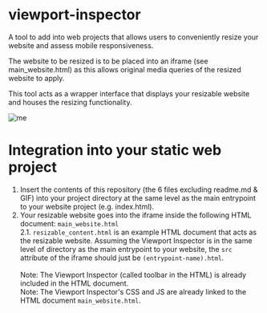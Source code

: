 # viewport-inspector
A tool to add into web projects that allows users to conveniently resize your website and assess mobile responsiveness.

The website to be resized is to be placed into an iframe (see main_website.html) as this allows original media queries of the resized website to apply.

This tool acts as a wrapper interface that displays your resizable website and houses the resizing functionality.

![me](https://github.com/Mintakaaaa/viewport-inspector/blob/main/demo.gif)

# Integration into your static web project

1. Insert the contents of this repository (the 6 files excluding readme.md & GIF) into your project directory at the same level as the main entrypoint to your website project (e.g. index.html). 
2. Your resizable website goes into the iframe inside the following HTML document:
   `
   main_website.html
   `
   </br>
2.1.
   `
   resizable_content.html
   ` 
   is an example HTML document that acts as the resizable website. Assuming the Viewport Inspector is in the same level of directory as the main entrypoint to your website, the `src` attribute of the iframe should just be `(entrypoint-name).html`.
   </br>
   </br>
   Note: The Viewport Inspector (called toolbar in the HTML) is already included in the HTML document.
   </br>
   Note: The Viewport Inspector's CSS and JS are already linked to the HTML document `main_website.html`.
